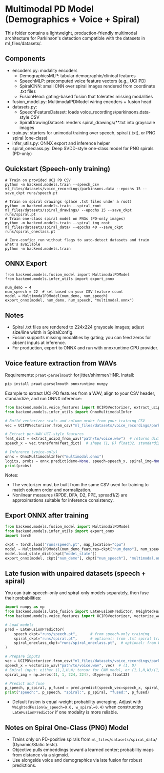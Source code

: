 # Multimodal PD Model (Demographics + Voice + Spiral)

This folder contains a lightweight, production-friendly multimodal architecture for Parkinson's detection compatible with the datasets in ml_files/datasets/.

## Components
- encoders.py: modality encoders
  - DemographicsMLP: tabular demographic/clinical features
  - SpeechMLP: precomputed voice feature vectors (e.g., UCI PD)
  - SpiralCNN: small CNN over spiral images rendered from coordinate .txt files
  - FusionHead: gating-based fusion that tolerates missing modalities
- fusion_model.py: MultimodalPDModel wiring encoders + fusion head
- datasets.py:
  - SpeechFeatureDataset: loads voice_recordings/parkinsons.data-style CSV
  - SpiralDrawingDataset: renders spiral_drawings/**.txt into grayscale images
- train.py: starters for unimodal training over speech, spiral (.txt), or PNG spiral (one-class)
- infer_utils.py: ONNX export and inference helper
- spiral_oneclass.py: Deep SVDD-style one-class model for PNG spirals (PD-only)

## Quickstart (Speech-only training)
```
# Train on provided UCI PD CSV
python -m backend.models.train --speech_csv ml_files/datasets/voice_recordings/parkinsons.data --epochs 15 --save_ckpt runs/speech.pt

# Train on spiral drawings (place .txt files under a root)
python -m backend.models.train --spiral_root ml_files/datasets/spiral_drawings/ --epochs 15 --save_ckpt runs/spiral.pt
# Train one-class spiral model on PNGs (PD-only images)
python -m backend.models.train --spiral_img_root ml_files/datasets/spiral_data/ --epochs 40 --save_ckpt runs/spiral_oneclass.pt

# Zero-config: run without flags to auto-detect datasets and train what's available
python -m backend.models.train
```

## ONNX Export
```
from backend.models.fusion_model import MultimodalPDModel
from backend.models.infer_utils import export_onnx

num_demo = 4
num_speech = 22  # set based on your CSV feature count
model = MultimodalPDModel(num_demo, num_speech)
export_onnx(model, num_demo, num_speech, "multimodal.onnx")
```

## Notes
- Spiral .txt files are rendered to 224x224 grayscale images; adjust size/line width in SpiralConfig.
- Fusion supports missing modalities by gating; you can feed zeros for absent inputs at inference.
- For production, export to ONNX and run with onnxruntime CPU provider.

## Voice feature extraction from WAVs
Requirements: `praat-parselmouth` for jitter/shimmer/HNR. Install:
```bash
pip install praat-parselmouth onnxruntime numpy
```

Example to extract UCI-PD features from a WAV, align to your CSV header, standardize, and run ONNX inference:
```python
from backend.models.voice_features import UCIPDVectorizer, extract_ucipd_from_wav
from backend.models.infer_utils import OnnxMultimodalInfer

# Build vectorizer stats and column order from your training CSV
vec = UCIPDVectorizer.from_csv("ml_files/datasets/voice_recordings/parkinsons.data")

# Extract per-WAV UCI-style features
feat_dict = extract_ucipd_from_wav("path/to/voice.wav")  # returns dict of columns
speech_x = vec.transform(feat_dict)  # shape (1, D) float32, standardized

# Inference (voice-only)
onnx = OnnxMultimodalInfer("multimodal.onnx")
logits, probs = onnx.predict(demo=None, speech=speech_x, spiral_img=None)
print(probs)
```

Notes:
- The vectorizer must be built from the same CSV used for training to match column order and normalization.
- Nonlinear measures (RPDE, DFA, D2, PPE, spread1/2) are approximations suitable for inference consistency.

## Export ONNX after training
```python
from backend.models.fusion_model import MultimodalPDModel
from backend.models.infer_utils import export_onnx
import torch

ckpt = torch.load("runs/speech.pt", map_location="cpu")
model = MultimodalPDModel(num_demo_features=ckpt["num_demo"], num_speech_features=ckpt["num_speech"]) 
model.load_state_dict(ckpt["model_state"])
export_onnx(model, ckpt["num_demo"], ckpt["num_speech"], "multimodal.onnx")
```

## Late fusion with unpaired datasets (speech + spiral)
You can train speech-only and spiral-only models separately, then fuse their probabilities:
```python
import numpy as np
from backend.models.late_fusion import LateFusionPredictor, WeightedFusion
from backend.models.voice_features import UCIPDVectorizer, vectorize_wav

# Load models
pred = LateFusionPredictor(
    speech_ckpt="runs/speech.pt",      # from speech-only training
    spiral_ckpt="runs/spiral.pt",      # optional: from .txt spiral training
    spiral_oneclass_ckpt="runs/spiral_oneclass.pt",  # optional: from PNG one-class training
)

# Prepare inputs
vec = UCIPDVectorizer.from_csv("ml_files/datasets/voice_recordings/parkinsons.data")
speech_x = vectorize_wav("path/to/voice.wav", vec)  # (1, D)
# Spiral input: either (1,1,H,W) tensor for CNN model, or (1,1,H,W)/(1,H,W) for one-class predictor
spiral_img = np.zeros((1, 1, 224, 224), dtype=np.float32)

# Predict and fuse
p_speech, p_spiral, p_fused = pred.predict(speech_vec=speech_x, spiral_img=spiral_img)
print("speech:", p_speech, "spiral:", p_spiral, "fused:", p_fused)
```
- Default fusion is equal-weight probability averaging. Adjust with `WeightedFusion(w_speech=0.6, w_spiral=0.4)` when constructing `LateFusionPredictor` if one modality is more reliable.

## Notes on Spiral One-Class (PNG) Model
- Trains only on PD-positive spirals from `ml_files/datasets/spiral_data/` (Dynamic/Static tests).
- Objective pulls embeddings toward a learned center; probability maps from distance via a sigmoid.
- Use alongside voice and demographics via late fusion for robust predictions.
